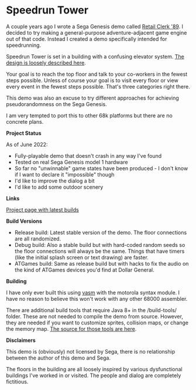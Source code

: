 # Speedrun Tower

A couple years ago I wrote a Sega Genesis demo called [Retail Clerk '89](https://HuguesJohnson.com/rc89/). I decided to try making a general-purpose adventure-adjacent game engine out of that code. Instead I created a demo specifically intended for speedrunning.

Speedrun Tower is set in a building with a confusing elevator system. [The design is loosely described here](https://huguesjohnson.com/programming/genesis/random/).

Your goal is to reach the top floor and talk to your co-workers in the fewest steps possible. Unless of course your goal is to visit every floor or view every event in the fewest steps possible. That's three categories right there.

This demo was also an excuse to try different approaches for achieving pseudorandomness on the Sega Genesis.

I am very tempted to port this to other 68k platforms but there are no concrete plans.

**Project Status**

As of June 2022:

- Fully-playable demo that doesn't crash in any way I've found
- Tested on real Sega Genesis model 1 hardware
- So far no "unwinnable" game states have been produced - I don't know if I want to declare it "impossible" though
- I'd like to improve the dialog a bit
- I'd like to add some outdoor scenery

**Links**

[Project page with latest builds](https://HuguesJohnson.com/speedrun-tower/)

**Build Versions**

- Release build: Latest stable version of the demo. The floor connections are all randomized.
- Debug build: Also a stable build but with hard-coded random seeds so the floor connections will always be the same. Things that have timers (like the initial splash screen or text drawing) are faster.
- ATGames build: Same as release build but with hacks to fix the audio on the kind of ATGames devices you'd find at Dollar General.

**Building**

I have only ever built this using [vasm](http://sun.hasenbraten.de/vasm/) with the motorola syntax module. I have no reason to believe this won't work with any other 68000 assembler.

There are additional build tools that require Java 8+ in the /build-tools/ folder. These are not needed to compile the demo from source. However, they are needed if you want to customize sprites, collision maps, or change the memory map. [The source for those tools are here](https://github.com/huguesjohnson/DubbelLib).

**Disclaimers**

This demo is (obviously) not licensed by Sega, there is no relationship between the author of this demo and Sega.

The floors in the building are all loosely inspired by various dysfunctional buildings I've worked in or visited. The people and dialog are completely fictitious. 
